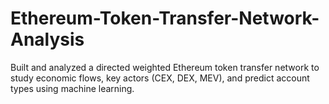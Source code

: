 # Ethereum-Token-Transfer-Network-Analysis
Built and analyzed a directed weighted Ethereum token transfer network to study economic flows, key actors (CEX, DEX, MEV), and predict account types using machine learning.
